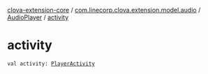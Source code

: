 [clova-extension-core](../../index.md) / [com.linecorp.clova.extension.model.audio](../index.md) / [AudioPlayer](index.md) / [activity](./activity.md)

# activity

`val activity: `[`PlayerActivity`](../-player-activity/index.md)